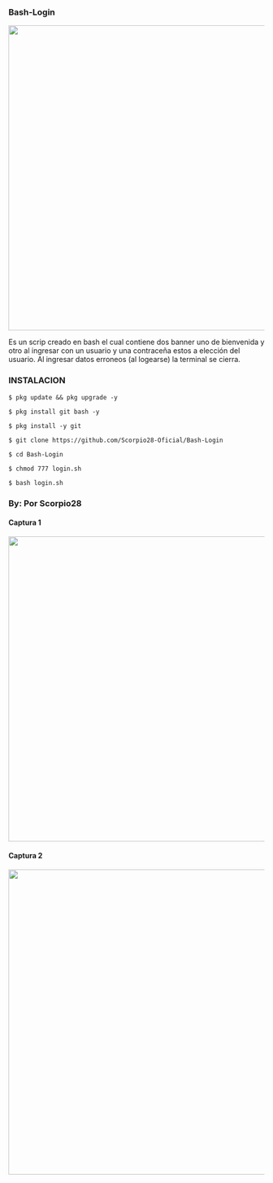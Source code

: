 ### Bash-Login
<p align="center">
	<img src="https://i.imgur.com/peIhbMP.jpg" width="600px">
</p>

Es un scrip creado en bash  el cual contiene dos banner uno de bienvenida y otro al ingresar con un usuario y una contraceña estos a elección del usuario. Al ingresar datos erroneos (al logearse) la terminal se cierra.

### INSTALACION

```
$ pkg update && pkg upgrade -y

$ pkg install git bash -y

$ pkg install -y git

$ git clone https://github.com/Scorpio28-Oficial/Bash-Login

$ cd Bash-Login

$ chmod 777 login.sh

$ bash login.sh
```
### By: Por Scorpio28

#### Captura 1
<p align="center">
	<img src="https://i.imgur.com/xCChAUx.jpg" width="600px">
</p>

#### Captura 2
<p align="center">
	<img src="https://i.imgur.com/cCV4zc4.jpg" width="600px">
</p>
